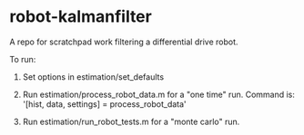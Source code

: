 robot-kalmanfilter
==================

A repo for scratchpad work filtering a differential drive robot.

To run: 

1. Set options in estimation/set_defaults

2. Run estimation/process_robot_data.m for a "one time" run. Command is: '[hist, data, settings] = process_robot_data'

3. Run estimation/run_robot_tests.m for a "monte carlo" run. 
